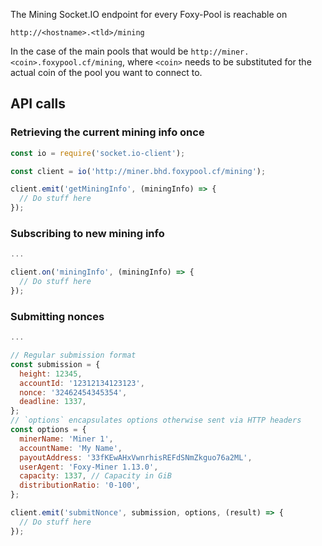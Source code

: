 The Mining Socket.IO endpoint for every Foxy-Pool is reachable on

```
http://<hostname>.<tld>/mining
```

In the case of the main pools that would be `http://miner.<coin>.foxypool.cf/mining`, where `<coin>`
needs to be substituted for the actual coin of the pool you want to connect to.

## API calls

### Retrieving the current mining info once

```javascript
const io = require('socket.io-client');

const client = io('http://miner.bhd.foxypool.cf/mining');

client.emit('getMiningInfo', (miningInfo) => {
  // Do stuff here
});
```

### Subscribing to new mining info

```javascript
...

client.on('miningInfo', (miningInfo) => {
  // Do stuff here
});
```

### Submitting nonces

```javascript
...

// Regular submission format
const submission = {
  height: 12345,
  accountId: '12312134123123',
  nonce: '32462454345354',
  deadline: 1337,
};
// `options` encapsulates options otherwise sent via HTTP headers
const options = {
  minerName: 'Miner 1',
  accountName: 'My Name',
  payoutAddress: '33fKEwAHxVwnrhisREFdSNmZkguo76a2ML',
  userAgent: 'Foxy-Miner 1.13.0',
  capacity: 1337, // Capacity in GiB
  distributionRatio: '0-100',
};

client.emit('submitNonce', submission, options, (result) => {
  // Do stuff here
});
```
